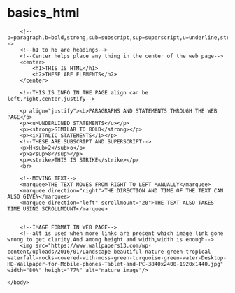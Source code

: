 # basics_html
<!DOCTYPE html>
<!--TO COME WEB PAGE CORRECTLY IT IS A DECLARATION-->
<html>
    <head>
    <title>
        <!--THIS IS TITLE OF THE WEB PAGE-->
        Basics of HTML
    </title>
    </head>
    <body>
        
                                    
        <!--p=paragraph,b=bold,strong,sub=subscript,sup=superscript,u=underline,strike-->
        <!--h1 to h6 are headings-->
        <!--Center helps place any thing in the center of the web page-->
        <center>
            <h1>THIS IS HTML</h1>
            <h2>THESE ARE ELEMENTS</h2>
        </center>

        <!--THIS IS INFO IN THE PAGE align can be left,right,center,justify-->

        <p align="justify"><b>PARAGRAPHS AND STATEMENTS THROUGH THE WEB PAGE</b>
        <p><u>UNDERLINED STATEMENTS</u></p>
        <p><strong>SIMILAR TO BOLD</strong></p>
        <p><i>ITALIC STATEMENTS</i></p>
        <!--THESE ARE SUBSCRIPT AND SUPERSCRIPT-->
        <p>H<sub>2</sub>o</p>
        <p>a<sup>8</sup></p>
        <p><strike>THIS IS STRIKE</strike></p>
        <br>

        <!--MOVING TEXT-->
        <marquee>THE TEXT MOVES FROM RIGHT TO LEFT MANUALLY</marquee>
        <marquee direction="right">THE DIRECTION AND TIME OF THE TEXT CAN ALSO GIVEN</marquee>
        <marquee direction="left" scrollmount="20">THE TEXT ALSO TAKES TIME USING SCROLLMOUNT</marquee>
       

        <!--IMAGE FORMAT IN WEB PAGE-->
        <!--alt is used when more links are present which image link gone wrong to get clarity.And among height and width,width is enough-->
        <img src="https://www.wallpapers13.com/wp-content/uploads/2016/01/Landscape-beautiful-nature-green-tropical-waterfall-rocks-covered-with-moss-green-turquoise-green-water-Desktop-HD-Wallpaper-for-Mobile-phones-Tablet-and-PC-3840x2400-1920x1440.jpg" width="80%" height="77%" alt="nature image"/>

    </body>
</html>
